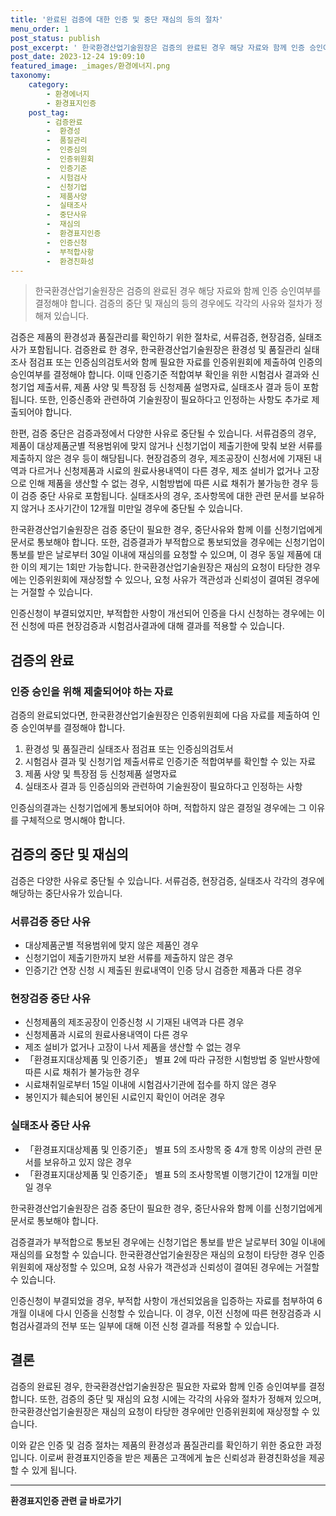 ```yaml
---
title: '완료된 검증에 대한 인증 및 중단 재심의 등의 절차'
menu_order: 1
post_status: publish
post_excerpt: ' 한국환경산업기술원장은 검증의 완료된 경우 해당 자료와 함께 인증 승인여부를 결정해야 합니다. 검증의 중단 및 재심의 등의 경우에도 각각의 사유와 절차가 정해져 있습니다.'
post_date: 2023-12-24 19:09:10
featured_image: _images/환경에너지.png
taxonomy:
    category:
        - 환경에너지
        - 환경표지인증
    post_tag:
        - 검증완료
        -  환경성
        -  품질관리
        -  인증심의
        -  인증위원회
        -  인증기준
        -  시험검사
        -  신청기업
        -  제품사양
        -  실태조사
        -  중단사유
        -  재심의
        -  환경표지인증
        -  인증신청
        -  부적합사항
        -  환경친화성
---
```



>한국환경산업기술원장은 검증의 완료된 경우 해당 자료와 함께 인증 승인여부를 결정해야 합니다. 검증의 중단 및 재심의 등의 경우에도 각각의 사유와 절차가 정해져 있습니다.

검증은 제품의 환경성과 품질관리를 확인하기 위한 절차로, 서류검증, 현장검증, 실태조사가 포함됩니다. 검증완료 한 경우, 한국환경산업기술원장은 환경성 및 품질관리 실태조사 점검표 또는 인증심의검토서와 함께 필요한 자료를 인증위원회에 제출하여 인증의 승인여부를 결정해야 합니다. 이때 인증기준 적합여부 확인을 위한 시험검사 결과와 신청기업 제출서류, 제품 사양 및 특장점 등 신청제품 설명자료, 실태조사 결과 등이 포함됩니다. 또한, 인증신종와 관련하여 기술원장이 필요하다고 인정하는 사항도 추가로 제출되어야 합니다.

한편, 검증 중단은 검증과정에서 다양한 사유로 중단될 수 있습니다. 서류검증의 경우, 제품이 대상제품군별 적용범위에 맞지 않거나 신청기업이 제출기한에 맞춰 보완 서류를 제출하지 않은 경우 등이 해당됩니다. 현장검증의 경우, 제조공장이 신청서에 기재된 내역과 다르거나 신청제품과 시료의 원료사용내역이 다른 경우, 제조 설비가 없거나 고장으로 인해 제품을 생산할 수 없는 경우, 시험방법에 따른 시료 채취가 불가능한 경우 등이 검증 중단 사유로 포함됩니다. 실태조사의 경우, 조사항목에 대한 관련 문서를 보유하지 않거나 조사기간이 12개월 미만일 경우에 중단될 수 있습니다.

한국환경산업기술원장은 검증 중단이 필요한 경우, 중단사유와 함께 이를 신청기업에게 문서로 통보해야 합니다. 또한, 검증결과가 부적합으로 통보되었을 경우에는 신청기업이 통보를 받은 날로부터 30일 이내에 재심의를 요청할 수 있으며, 이 경우 동일 제품에 대한 이의 제기는 1회만 가능합니다. 한국환경산업기술원장은 재심의 요청이 타당한 경우에는 인증위원회에 재상정할 수 있으나, 요청 사유가 객관성과 신뢰성이 결여된 경우에는 거절할 수 있습니다.

인증신청이 부결되었지만, 부적합한 사항이 개선되어 인증을 다시 신청하는 경우에는 이전 신청에 따른 현장검증과 시험검사결과에 대해 결과를 적용할 수 있습니다.

## 검증의 완료

### 인증 승인을 위해 제출되어야 하는 자료

검증의 완료되었다면, 한국환경산업기술원장은 인증위원회에 다음 자료를 제출하여 인증 승인여부를 결정해야 합니다.

1. 환경성 및 품질관리 실태조사 점검표 또는 인증심의검토서
2. 시험검사 결과 및 신청기업 제출서류로 인증기준 적합여부를 확인할 수 있는 자료
3. 제품 사양 및 특장점 등 신청제품 설명자료
4. 실태조사 결과 등 인증심의와 관련하여 기술원장이 필요하다고 인정하는 사항

인증심의결과는 신청기업에게 통보되어야 하며, 적합하지 않은 결정일 경우에는 그 이유를 구체적으로 명시해야 합니다.

## 검증의 중단 및 재심의

검증은 다양한 사유로 중단될 수 있습니다. 서류검증, 현장검증, 실태조사 각각의 경우에 해당하는 중단사유가 있습니다.

### 서류검증 중단 사유

- 대상제품군별 적용범위에 맞지 않은 제품인 경우
- 신청기업이 제출기한까지 보완 서류를 제출하지 않은 경우
- 인증기간 연장 신청 시 제출된 원료내역이 인증 당시 검증한 제품과 다른 경우

### 현장검증 중단 사유

- 신청제품의 제조공장이 인증신청 시 기재된 내역과 다른 경우
- 신청제품과 시료의 원료사용내역이 다른 경우
- 제조 설비가 없거나 고장이 나서 제품을 생산할 수 없는 경우
- 「환경표지대상제품 및 인증기준」 별표 2에 따라 규정한 시험방법 중 일반사항에 따른 시료 채취가 불가능한 경우
- 시료채취일로부터 15일 이내에 시험검사기관에 접수를 하지 않은 경우
- 봉인지가 훼손되어 봉인된 시료인지 확인이 어려운 경우

### 실태조사 중단 사유

- 「환경표지대상제품 및 인증기준」 별표 5의 조사항목 중 4개 항목 이상의 관련 문서를 보유하고 있지 않은 경우
- 「환경표지대상제품 및 인증기준」 별표 5의 조사항목별 이행기간이 12개월 미만일 경우

한국환경산업기술원장은 검증 중단이 필요한 경우, 중단사유와 함께 이를 신청기업에게 문서로 통보해야 합니다. 

검증결과가 부적합으로 통보된 경우에는 신청기업은 통보를 받은 날로부터 30일 이내에 재심의를 요청할 수 있습니다. 한국환경산업기술원장은 재심의 요청이 타당한 경우 인증위원회에 재상정할 수 있으며, 요청 사유가 객관성과 신뢰성이 결여된 경우에는 거절할 수 있습니다.

인증신청이 부결되었을 경우, 부적합 사항이 개선되었음을 입증하는 자료를 첨부하여 6개월 이내에 다시 인증을 신청할 수 있습니다. 이 경우, 이전 신청에 따른 현장검증과 시험검사결과의 전부 또는 일부에 대해 이전 신청 결과를 적용할 수 있습니다.

## 결론

검증의 완료된 경우, 한국환경산업기술원장은 필요한 자료와 함께 인증 승인여부를 결정합니다. 또한, 검증의 중단 및 재심의 요청 시에는 각각의 사유와 절차가 정해져 있으며, 한국환경산업기술원장은 재심의 요청이 타당한 경우에만 인증위원회에 재상정할 수 있습니다.

이와 같은 인증 및 검증 절차는 제품의 환경성과 품질관리를 확인하기 위한 중요한 과정입니다. 이로써 환경표지인증을 받은 제품은 고객에게 높은 신뢰성과 환경친화성을 제공할 수 있게 됩니다.
<!-- wp:separator -->
<hr class="wp-block-separator has-alpha-channel-opacity"/>
<!-- /wp:separator -->

<!-- wp:group {"backgroundColor":"base","layout":{"type":"constrained"}} -->
<div class="wp-block-group has-base-background-color has-background"><!-- wp:paragraph {"align":"center","fontSize":"medium"} -->
<p class="has-text-align-center has-large-font-size"><strong>환경표지인증 관련 글 바로가기</strong></p>
<!-- /wp:paragraph -->


<!-- wp:latest-posts
{"categories":[{"id":35284,"count":19,"description":"","link":"https://uknowlaw.com/category/%ed%99%98%ea%b2%bd%ed%91%9c%ec%a7%80%ec%9d%b8%ec%a6%9d/","name":"환경표지인증","slug":"환경표지인증","taxonomy":"category","parent":0,"meta":[],"_links":{"self":[{"href":"https://uknowlaw.com/wp-json/wp/v2/categories/35284"}],"collection":[{"href":"https://uknowlaw.com/wp-json/wp/v2/categories"}],"about":[{"href":"https://uknowlaw.com/wp-json/wp/v2/taxonomies/category"}],"wp:post_type":[{"href":"https://uknowlaw.com/wp-json/wp/v2/posts?categories=35284"}],"curies":[{"name":"wp","href":"https://api.w.org/{rel}","templated":true}]}}],"postsToShow":100,"excerptLength":28,"postLayout":"grid","columns":2,"featuredImageAlign":"left","featuredImageSizeSlug":"large","fontSize":"small"} /--></div>
<!-- /wp:group -->